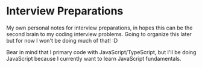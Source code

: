 # Interview Preparations

My own personal notes for interview preparations, in hopes this can be the second brain to my coding interview problems.
Going to organize this later but for now I won't be doing much of that! :D

Bear in mind that I primary code with JavaScript/TypeScript, but I'll be doing JavaScript because I currently want to learn JavaScript fundamentals.
